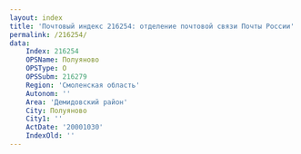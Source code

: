 ```yaml
---
layout: index
title: 'Почтовый индекс 216254: отделение почтовой связи Почты России'
permalink: /216254/
data:
    Index: 216254
    OPSName: Полуяново
    OPSType: О
    OPSSubm: 216279
    Region: 'Смоленская область'
    Autonom: ''
    Area: 'Демидовский район'
    City: Полуяново
    City1: ''
    ActDate: '20001030'
    IndexOld: ''
---
```

